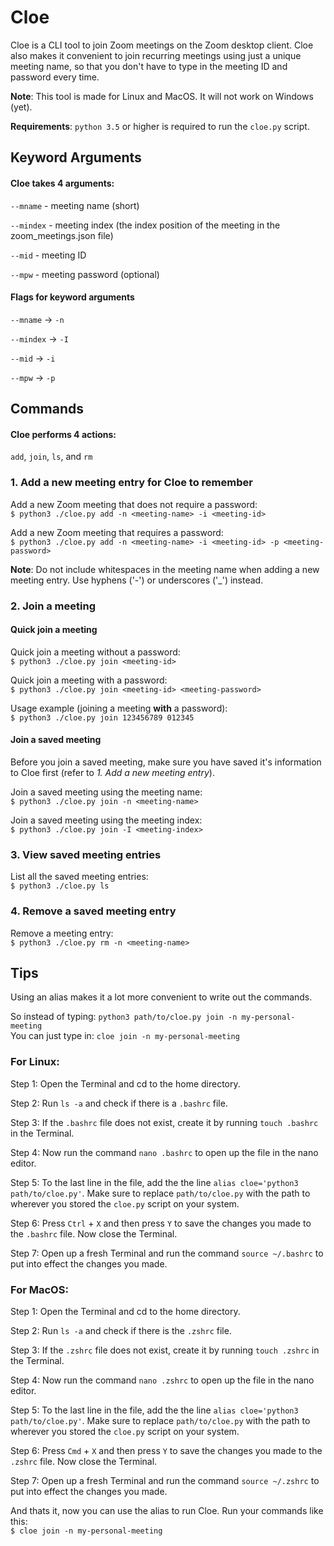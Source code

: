 # Cloe
Cloe is a CLI tool to join Zoom meetings on the Zoom desktop client. Cloe also makes it convenient to join recurring meetings using just a unique meeting name, so that you don't have to type in the meeting ID and password every time.    

**Note**: This tool is made for Linux and MacOS. It will not work on Windows (yet).

**Requirements**: `python 3.5` or higher is required to run the `cloe.py` script.  

## Keyword Arguments

#### Cloe takes 4 arguments:  

`--mname`  - meeting name (short)  

`--mindex` - meeting index (the index position of the meeting in the zoom_meetings.json file)  

`--mid`    - meeting ID  

`--mpw`    - meeting password (optional)  
 
#### Flags for keyword arguments 

`--mname`  -> `-n`  

`--mindex` -> `-I`  

`--mid`    -> `-i`  

`--mpw`    -> `-p`  

## Commands
#### Cloe performs 4 actions:
  
`add`, `join`, `ls`, and `rm`  
  
### 1. Add a new meeting entry for Cloe to remember
Add a new Zoom meeting that does not require a password:  
`$ python3 ./cloe.py add -n <meeting-name> -i <meeting-id>`  
  
Add a new Zoom meeting that requires a password:  
`$ python3 ./cloe.py add -n <meeting-name> -i <meeting-id> -p <meeting-password>`  

**Note**: Do not include whitespaces in the meeting name when adding a new meeting entry. Use hyphens ('-') or underscores ('\_') instead.  
  

### 2. Join a meeting

#### Quick join a meeting
Quick join a meeting without a password:  
`$ python3 ./cloe.py join <meeting-id>`  

Quick join a meeting with a password:   
`$ python3 ./cloe.py join <meeting-id> <meeting-password>`   

Usage example (joining a meeting **with** a password):   
`$ python3 ./cloe.py join 123456789 012345`   
  
  
#### Join a saved meeting
Before you join a saved meeting, make sure you have saved it's information to Cloe first (refer to _1. Add a new meeting entry_).  
  
Join a saved meeting using the meeting name:  
`$ python3 ./cloe.py join -n <meeting-name>`  
  
Join a saved meeting using the meeting index:  
`$ python3 ./cloe.py join -I <meeting-index>`  
     

### 3. View saved meeting entries
List all the saved meeting entries:  
`$ python3 ./cloe.py ls`  
  

### 4. Remove a saved meeting entry
Remove a meeting entry:  
`$ python3 ./cloe.py rm -n <meeting-name>`  
  

## Tips
Using an alias makes it a lot more convenient to write out the commands.  

So instead of typing: `python3 path/to/cloe.py join -n my-personal-meeting`  
You can just type in: `cloe join -n my-personal-meeting`  

  
### For Linux: 
Step 1: Open the Terminal and cd to the home directory.  

Step 2: Run `ls -a` and check if there is a `.bashrc` file.    

Step 3: If the `.bashrc` file does not exist, create it by running `touch .bashrc` in the Terminal.   

Step 4: Now run the command `nano .bashrc` to open up the file in the nano editor.  

Step 5: To the last line in the file, add the the line `alias cloe='python3 path/to/cloe.py'`. Make sure to replace `path/to/cloe.py` with the path to wherever you stored the `cloe.py` script on your system.  

Step 6: Press `Ctrl` + `X` and then press `Y` to save the changes you made to the `.bashrc` file. Now close the Terminal.  

Step 7: Open up a fresh Terminal and run the command `source ~/.bashrc` to put into effect the changes you made.  
  
  

### For MacOS:  
Step 1: Open the Terminal and cd to the home directory.  

Step 2: Run `ls -a` and check if there is the `.zshrc` file.    

Step 3: If the `.zshrc` file does not exist, create it by running `touch .zshrc` in the Terminal.     

Step 4: Now run the command `nano .zshrc` to open up the file in the nano editor.  

Step 5: To the last line in the file, add the the line `alias cloe='python3 path/to/cloe.py'`. Make sure to replace `path/to/cloe.py` with the path to wherever you stored the `cloe.py` script on your system.  

Step 6: Press `Cmd` + `X` and then press `Y` to save the changes you made to the `.zshrc` file. Now close the Terminal.  

Step 7: Open up a fresh Terminal and run the command `source ~/.zshrc` to put into effect the changes you made.  


And thats it, now you can use the alias to run Cloe. Run your commands like this:  
`$ cloe join -n my-personal-meeting`  

